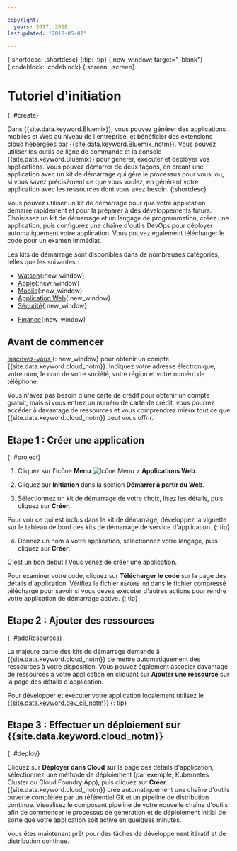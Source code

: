 ```yaml
---

copyright:
  years: 2017, 2018
lastupdated: "2018-05-02"

---
```


{:shortdesc: .shortdesc}
{:tip: .tip}
{:new_window: target="_blank"}
{:codeblock: .codeblock}
{:screen: .screen}

# Tutoriel d'initiation
{: #create}

Dans {{site.data.keyword.Bluemix}}, vous pouvez générer des applications mobiles et Web au niveau de l'entreprise, et bénéficier des extensions cloud hébergées par {{site.data.keyword.Bluemix_notm}}. Vous pouvez utiliser les outils de ligne de commande et la console {{site.data.keyword.Bluemix}} pour générer, exécuter et déployer vos applications. Vous pouvez démarrer de deux façons, en créant une application avec un kit de démarrage qui gère le processus pour vous, ou, si vous savez précisément ce que vous voulez, en générant votre application avec les ressources dont vous avez besoin.
{:shortdesc}

Vous pouvez utiliser un kit de démarrage pour que votre application démarre rapidement et pour la préparer à des développements futurs. Choisissez un kit de démarrage et un langage de programmation, créez une application, puis configurez une chaîne d'outils DevOps pour déployer automatiquement votre application. Vous pouvez également télécharger le code pour un examen immédiat. 

Les kits de démarrage sont disponibles dans de nombreuses catégories, telles que les suivantes :

* [Watson](https://console.bluemix.net/developer/watson){:new_window}
* [Apple](https://console.bluemix.net/developer/appledevelopment){:new_window}
* [Mobile](https://console.bluemix.net/developer/mobile){:new_window}
* [Application Web](https://console.bluemix.net/developer/appservice){:new_window}
* [Sécurité](https://console.bluemix.net/developer/security){:new_window}
<!--* [Watson Data Platform developer console](https://console.bluemix.net/developer/dataplatform)-->
* [Finance](https://console.bluemix.net/developer/finance){:new_window}

## Avant de commencer

[Inscrivez-vous ](https://console.bluemix.net){: new_window} pour obtenir un compte {{site.data.keyword.cloud_notm}}. Indiquez votre adresse électronique, votre nom, le nom de votre société, votre région et votre numéro de téléphone.

Vous n'avez pas besoin d'une carte de crédit pour obtenir un compte gratuit, mais si vous entrez un numéro de carte de crédit, vous pourrez accéder à davantage de ressources et vous comprendrez mieux tout ce que {{site.data.keyword.cloud_notm}} peut vous offrir.

## Etape 1 : Créer une application
{: #project}

1. Cliquez sur l'icône **Menu** ![Icône Menu](../icons/icon_hamburger.svg) > **Applications Web**.

2. Cliquez sur **Initiation** dans la section **Démarrer à partir du Web**.

3. Sélectionnez un kit de démarrage de votre choix, lisez les détails, puis cliquez sur **Créer**.

  Pour voir ce qui est inclus dans le kit de démarrage, développez la vignette sur le tableau de bord des kits de démarrage de service d'application.
  {: tip}

4. Donnez un nom à votre application, sélectionnez votre langage, puis cliquez sur **Créer**.

C'est un bon début ! Vous venez de créer une application.

Pour examiner votre code, cliquez sur **Télécharger le code** sur la page des détails d'application. Vérifiez le fichier `README.md` dans le fichier compressé téléchargé pour savoir si vous devez exécuter d'autres actions pour rendre votre application de démarrage active.
{: tip}

## Etape 2 : Ajouter des ressources
{: #addResources}

La majeure partie des kits de démarrage demande à {{site.data.keyword.cloud_notm}} de mettre automatiquement des ressources à votre disposition. Vous pouvez également associer davantage de ressources à votre application en cliquant sur **Ajouter une ressource** sur la page des détails d'application. 

Pour développer et exécuter votre application localement utilisez le [{{site.data.keyword.dev_cli_notm}}](../cli/idt/index.html)
{: tip}

## Etape 3 : Effectuer un déploiement sur {{site.data.keyword.cloud_notm}}
{: #deploy}

Cliquez sur **Déployer dans Cloud** sur la page des détails d'application, sélectionnez une méthode de déploiement (par exemple, Kubernetes Cluster ou Cloud Foundry App), puis cliquez sur **Créer**. {{site.data.keyword.cloud_notm}} crée automatiquement une chaîne d'outils ouverte complétée par un référentiel Git et un pipeline de distribution continue. Visualisez le composant pipeline de votre nouvelle chaîne d'outils afin de commencer le processus de génération et de déploiement initial de sorte que votre application soit active en quelques minutes.

Vous êtes maintenant prêt pour des tâches de développement itératif et de distribution continue.

